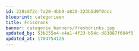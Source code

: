 ```yaml
---
id: 228cdf2c-7a20-4bb9-a820-323b5d9f0dcc
blueprint: categorieen
title: Frisdrank
banner: categorie_banners/freshdrinks.jpg
updated_by: 53b255e4-e4a1-4f23-b54c-d83887f604f5
updated_at: 1704754126
---
```

